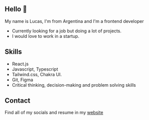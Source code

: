## Hello 👋

My name is Lucas, I'm from Argentina and I'm a frontend developer

* Currently looking for a job but doing a lot of projects. 
* I would love to work in a startup.

## Skills

* React.js
* Javascript, Typescript
* Tailwind.css, Chakra UI.
* Git, Figma
* Critical thinking, decision-making and problem solving skills

## Contact

Find all of my socials and resume in my [website](https://www.lucasbrumatti.com/)
